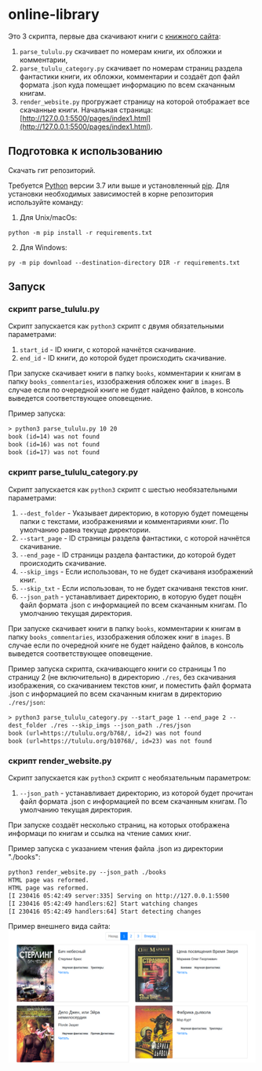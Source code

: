 # online-library

Это 3 скрипта, первые два скачивают книги с [книжного сайта](https://tululu.org):
1. `parse_tululu.py` скачивает по номерам книги, их обложки и комментарии,
2. `parse_tululu_category.py` скачивает по номерам страниц раздела фантастики книги, их обложки, комментарии и создаёт доп файл формата .json куда помещает информацию по всем скачанным книгам.
3. `render_website.py` прогружает страницу на которой отображает все скачанные книги. Начальная страница: [http://127.0.0.1:5500/pages/index1.html](http://127.0.0.1:5500/pages/index1.html).

## Подготовка к использованию

Скачать гит репозиторий.

Требуется [Python](https://www.python.org/downloads/) версии 3.7 или выше и установленный [pip](https://pip.pypa.io/en/stable/getting-started/). Для установки необходимых зависимостей в корне репозитория используйте команду:  
1. Для Unix/macOs:
```commandline
python -m pip install -r requirements.txt
```
2. Для Windows:
```commandline
py -m pip download --destination-directory DIR -r requirements.txt
```

## Запуск

### скрипт parse_tululu.py

Скрипт запускается как `python3` скрипт с двумя обязательными параметрами:
1. `start_id` - ID книги, с которой начнётся скачивание.
2. `end_id` - ID книги, до которой будет происходить скачивание.

При запуске скачивает книги в папку `books`, комментарии к книгам в папку `books_commentaries`, иззображения обложек книг в `images`. В случае если по очередной книге не будет найдено файлов, в консоль выведется соответствующее оповещение.

Пример запуска:
```comandline
> python3 parse_tululu.py 10 20
book (id=14) was not found
book (id=16) was not found
book (id=17) was not found
```

### скрипт parse_tululu_category.py

Скрипт запускается как `python3` скрипт с шестью необязательными параметрами:
1. `--dest_folder` - Указывает директорию, в которую будет помещены папки с текстами, изображениями и комментариями книг. По умолчанию равна текуще директории.
2. `--start_page` - ID страницы раздела фантастики, с которой начнётся скачивание.
3. `--end_page` - ID страницы раздела фантастики, до которой будет происходить скачивание.
4. `--skip_imgs` - Если использован, то не будет скачиваня изображений книг.
5. `--skip_txt` - Если использован, то не будет скачиваня текстов книг.
6. `--json_path` - устанавливает директорию, в которую будет пощён файл формата .json с информацией по всем скачанным книгам. По умолчанию текущая директория.

При запуске скачивает книги в папку `books`, комментарии к книгам в папку `books_commentaries`, иззображения обложек книг в `images`. В случае если по очередной книге не будет найдено файлов, в консоль выведется соответствующее оповещение.

Пример запуска скрипта, скачивающего книги со страницы 1 по страницу 2 (не включительно) в директорию `./res`, без скачивания изображения, со скачиванием текстов книг, и поместить файл формата .json с информацией по всем скачанным книгам в директорию `./res/json`:
```comandline
> python3 parse_tululu_category.py --start_page 1 --end_page 2 --dest_folder ./res --skip_imgs --json_path ./res/json
book (url=https://tululu.org/b768/, id=2) was not found
book (url=https://tululu.org/b10768/, id=23) was not found
```

### скрипт render_website.py

Скрипт запускается как `python3` скрипт с необязательным параметром:
1. `--json_path` - устанавливает директорию, из которой будет прочитан файл формата .json с информацией по всем скачанным книгам. По умолчанию текущая директория.

При запуске создаёт несколько страниц, на которых отображена информаци по книгам и ссылка на чтение самих книг.

Пример запуска с указанием чтения файла .json из директории "./books":
```comandline
python3 render_website.py --json_path ./books
HTML page was reformed.
HTML page was reformed.
[I 230416 05:42:49 server:335] Serving on http://127.0.0.1:5500
[I 230416 05:42:49 handlers:62] Start watching changes
[I 230416 05:42:49 handlers:64] Start detecting changes
```

Пример внешнего вида сайта:  
![example](./doc/site_example.png)
